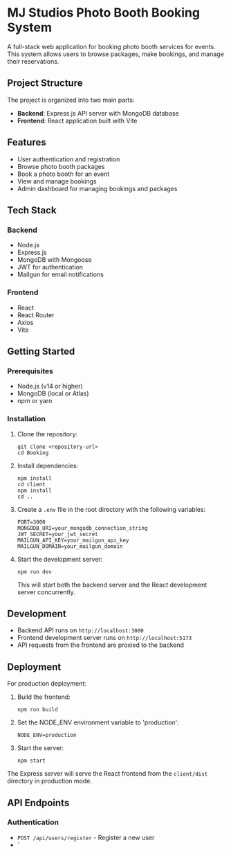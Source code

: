 # MJ Studios Photo Booth Booking System

A full-stack web application for booking photo booth services for events. This system allows users to browse packages, make bookings, and manage their reservations.

## Project Structure

The project is organized into two main parts:

- **Backend**: Express.js API server with MongoDB database
- **Frontend**: React application built with Vite

## Features

- User authentication and registration
- Browse photo booth packages
- Book a photo booth for an event
- View and manage bookings
- Admin dashboard for managing bookings and packages

## Tech Stack

### Backend

- Node.js
- Express.js
- MongoDB with Mongoose
- JWT for authentication
- Mailgun for email notifications

### Frontend

- React
- React Router
- Axios
- Vite

## Getting Started

### Prerequisites

- Node.js (v14 or higher)
- MongoDB (local or Atlas)
- npm or yarn

### Installation

1. Clone the repository:

   ```
   git clone <repository-url>
   cd Booking
   ```

2. Install dependencies:

   ```
   npm install
   cd client
   npm install
   cd ..
   ```

3. Create a `.env` file in the root directory with the following variables:

   ```
   PORT=3000
   MONGODB_URI=your_mongodb_connection_string
   JWT_SECRET=your_jwt_secret
   MAILGUN_API_KEY=your_mailgun_api_key
   MAILGUN_DOMAIN=your_mailgun_domain
   ```

4. Start the development server:

   ```
   npm run dev
   ```

   This will start both the backend server and the React development server concurrently.

## Development

- Backend API runs on `http://localhost:3000`
- Frontend development server runs on `http://localhost:5173`
- API requests from the frontend are proxied to the backend

## Deployment

For production deployment:

1. Build the frontend:

   ```
   npm run build
   ```

2. Set the NODE_ENV environment variable to 'production':

   ```
   NODE_ENV=production
   ```

3. Start the server:
   ```
   npm start
   ```

The Express server will serve the React frontend from the `client/dist` directory in production mode.

## API Endpoints

### Authentication

- `POST /api/users/register` - Register a new user
- `
